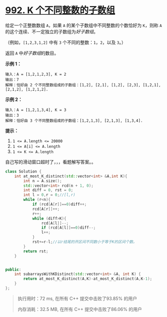 # [992. K 个不同整数的子数组](https://leetcode-cn.com/problems/subarrays-with-k-different-integers/)

给定一个正整数数组 `A`，如果 `A` 的某个子数组中不同整数的个数恰好为 `K`，则称 `A` 的这个连续、不一定独立的子数组为*好子数组*。

（例如，`[1,2,3,1,2]` 中有 `3` 个不同的整数：`1`，`2`，以及 `3`。）

返回 `A` 中*好子数组*的数目。

 

**示例 1：**

```
输入：A = [1,2,1,2,3], K = 2
输出：7
解释：恰好由 2 个不同整数组成的子数组：[1,2], [2,1], [1,2], [2,3], [1,2,1], [2,1,2], [1,2,1,2].
```

**示例 2：**

```
输入：A = [1,2,1,3,4], K = 3
输出：3
解释：恰好由 3 个不同整数组成的子数组：[1,2,1,3], [2,1,3], [1,3,4].
```

 

**提示：**

1. `1 <= A.length <= 20000`
2. `1 <= A[i] <= A.length`
3. `1 <= K <= A.length`

自己写的滑动窗口超时了，，，看题解写答案。。



```c++
class Solution {
    int at_most_K_distinct(std::vector<int> &A,int K){
        int n = A.size();
        std::vector<int> rcd(n + 1, 0);
        int diff = 0, rst = 0;
        int l = 0,r = 0;//[l,r)
        while (r<n){
            if (rcd[A[r]]==0)diff++;
            rcd[A[r]]++;
            r++;
            while (diff>K){
                rcd[A[l]]--;
                if (rcd[A[l]]==0)diff--;
                l++;
            }
            rst+=r-l;//以r结尾的开区间不同数小于等于K的区间个数。
        }
        return rst;
    }


public:
    int subarraysWithKDistinct(std::vector<int> &A, int K) {
        return at_most_K_distinct(A,K)-at_most_K_distinct(A,K-1);
    }
};
```

> 执行用时：72 ms, 在所有 C++ 提交中击败了93.85% 的用户
>
> 内存消耗：32.5 MB, 在所有 C++ 提交中击败了86.06% 的用户




